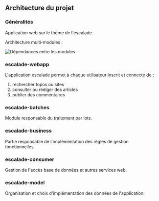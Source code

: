## Architecture du projet

### Généralités

Application web sur le thème de l'escalade.

Architecture multi-modules :

![Dépendances entre les modules](img/dependances_modules.png)


### escalade-webapp

L'application escalade permet à chaque utilisateur inscrit et connecté de :  
1. rechercher topos ou sites  
2. consulter ou rédiger des articles     
3. publier des commentaires  


### escalade-batches
Module responsable du traitement par lots.

### escalade-business
Partie responsable de l'implémentation des règles de gestion fonctionnelles.


### escalade-consumer
Gestion de l'accès base de données et autres services web.


### escalade-model
Organisation et choix d'implémentation des données de l'application.
